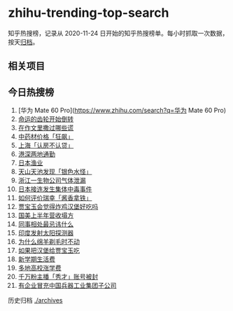 # zhihu-trending-top-search

知乎热搜榜，记录从 2020-11-24
日开始的知乎热搜榜单。每小时抓取一次数据，按天[归档](./archives)。

## 相关项目

## 今日热搜榜

<!-- BEGIN -->
<!-- 最后更新时间 Mon Sep 04 2023 19:09:16 GMT+0800 (China Standard Time) -->

1. [华为 Mate 60 Pro](https://www.zhihu.com/search?q=华为 Mate 60 Pro)
1. [命运的齿轮开始倒转](https://www.zhihu.com/search?q=命运的齿轮开始倒转)
1. [在作文里撒过哪些谎](https://www.zhihu.com/search?q=在作文里撒过哪些谎)
1. [中药材价格「狂飙」](https://www.zhihu.com/search?q=中药材价格「狂飙」)
1. [上海「认房不认贷」](https://www.zhihu.com/search?q=上海「认房不认贷」)
1. [港深两地通勤](https://www.zhihu.com/search?q=港深两地通勤)
1. [日本渔业](https://www.zhihu.com/search?q=日本渔业)
1. [天山天池发现「银色水怪」](https://www.zhihu.com/search?q=天山天池发现「银色水怪」)
1. [浙江一生物公司气体泄漏](https://www.zhihu.com/search?q=浙江一生物公司气体泄漏)
1. [日本接连发生集体中毒事件](https://www.zhihu.com/search?q=日本接连发生集体中毒事件)
1. [如何评价瑞幸「酱香拿铁」](https://www.zhihu.com/search?q=如何评价瑞幸「酱香拿铁」)
1. [贾宝玉会觉得炸鸡汉堡好吃吗](https://www.zhihu.com/search?q=贾宝玉会觉得炸鸡汉堡好吃吗)
1. [国美上半年营收塌方](https://www.zhihu.com/search?q=国美上半年营收塌方)
1. [同事相处最忌讳什么](https://www.zhihu.com/search?q=同事相处最忌讳什么)
1. [印度发射太阳探测器](https://www.zhihu.com/search?q=印度发射太阳探测器)
1. [为什么绵羊剃毛时不动](https://www.zhihu.com/search?q=为什么绵羊剃毛时不动)
1. [如果把汉堡给贾宝玉吃](https://www.zhihu.com/search?q=如果把汉堡给贾宝玉吃)
1. [新学期生活费](https://www.zhihu.com/search?q=新学期生活费)
1. [多地高校涨学费](https://www.zhihu.com/search?q=多地高校涨学费)
1. [千万粉主播「秀才」账号被封](https://www.zhihu.com/search?q=千万粉主播「秀才」账号被封)
1. [有企业冒充中国兵器工业集团子公司](https://www.zhihu.com/search?q=有企业冒充中国兵器工业集团子公司)

<!-- END -->

历史归档 [./archives](./archives)
